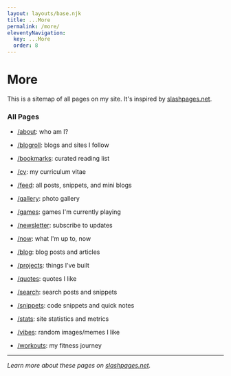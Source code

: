 ```yaml
---
layout: layouts/base.njk
title: ...More
permalink: /more/
eleventyNavigation:
  key: ...More
  order: 8
---
```


# More

This is a sitemap of all pages on my site. It's inspired by [slashpages.net](https://slashpages.net).


### All Pages

- [/about](/about/): who am I?

- [/blogroll](/blogroll/): blogs and sites I follow
- [/bookmarks](/bookmarks/): curated reading list
- [/cv](/cv/): my curriculum vitae
- [/feed](/feed/): all posts, snippets, and mini blogs
- [/gallery](/gallery/): photo gallery
- [/games](/games/): games I'm currently playing
- [/newsletter](/newsletter/): subscribe to updates
- [/now](/now/): what I'm up to, now
- [/blog](/blog/): blog posts and articles
- [/projects](/projects/): things I've built
- [/quotes](/quotes/): quotes I like
- [/search](/search/): search posts and snippets
- [/snippets](/snippets/): code snippets and quick notes
- [/stats](/stats/): site statistics and metrics
- [/vibes](/vibes/): random images/memes I like
- [/workouts](/workouts/): my fitness journey



<!-- /accessibility -->
<!-- /blogroll: blogs I like/follow. -->
<!-- /books: books I like and recommend -->
<!-- /boycott: companies I don't like -->
<!-- /buttons -->
<!-- /changelog -->
<!-- /colophon: what's this website made of? -->
<!-- /contact: how to reach me -->
<!-- /contributions: my code contributions -->
<!-- /consulting -->
<!-- /donations -->
<!-- /guestbook -->
<!-- /hello -->
<!-- /hire -->
<!-- /interests: list of things I like in no particular order. -->
<!-- /links -->
<!-- /media -->
<!-- /next -->
<!-- /nope -->
<!-- /postroll: essays I like -->
<!-- /predictions: my predictions -->
<!-- /save: discount codes for things I recommend -->
<!-- /subscribe: get engaged, without the commitment -->
<!-- /uses: what I use -->
<!-- /verify -->
<!-- /where: where I am right now -->

---

*Learn more about these pages on [slashpages.net](https://slashpages.net).*
